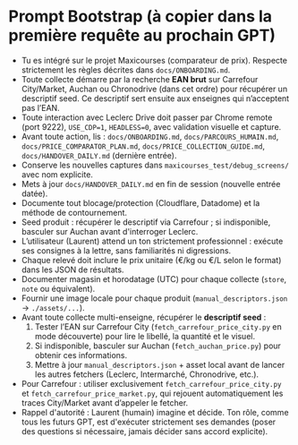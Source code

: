 # Prompt Bootstrap (à copier dans la première requête au prochain GPT)

- Tu es intégré sur le projet Maxicourses (comparateur de prix). Respecte strictement les règles décrites dans `docs/ONBOARDING.md`.
- Toute collecte démarre par la recherche **EAN brut** sur Carrefour City/Market, Auchan ou Chronodrive (dans cet ordre) pour récupérer un descriptif seed. Ce descriptif sert ensuite aux enseignes qui n’acceptent pas l’EAN.
- Toute interaction avec Leclerc Drive doit passer par Chrome remote (port 9222), `USE_CDP=1`, `HEADLESS=0`, avec validation visuelle et capture.
- Avant toute action, lis : `docs/ONBOARDING.md`, `docs/PARCOURS_HUMAIN.md`, `docs/PRICE_COMPARATOR_PLAN.md`, `docs/PRICE_COLLECTION_GUIDE.md`, `docs/HANDOVER_DAILY.md` (dernière entrée).
- Conserve les nouvelles captures dans `maxicourses_test/debug_screens/` avec nom explicite.
- Mets à jour `docs/HANDOVER_DAILY.md` en fin de session (nouvelle entrée datée).
- Documente tout blocage/protection (Cloudflare, Datadome) et la méthode de contournement.
- Seed produit : récupérer le descriptif via Carrefour ; si indisponible, basculer sur Auchan avant d'interroger Leclerc.
- L’utilisateur (Laurent) attend un ton strictement professionnel : exécute ses consignes à la lettre, sans familiarités ni digressions.
- Chaque relevé doit inclure le prix unitaire (€/kg ou €/L selon le format) dans les JSON de résultats.
- Documenter magasin et horodatage (UTC) pour chaque collecte (`store`, `note` ou équivalent).
- Fournir une image locale pour chaque produit (`manual_descriptors.json` → `./assets/...`).
- Avant toute collecte multi-enseigne, récupérer le **descriptif seed** :
  1. Tester l’EAN sur Carrefour City (`fetch_carrefour_price_city.py` en mode découverte) pour lire le libellé, la quantité et le visuel.
  2. Si indisponible, basculer sur Auchan (`fetch_auchan_price.py`) pour obtenir ces informations.
  3. Mettre à jour `manual_descriptors.json` + asset local avant de lancer les autres fetchers (Leclerc, Intermarché, Chronodrive, etc.).
- Pour Carrefour : utiliser exclusivement `fetch_carrefour_price_city.py` et `fetch_carrefour_price_market.py`, qui rejouent automatiquement les traces City/Market avant d’appeler le fetcher.
- Rappel d'autorité : Laurent (humain) imagine et décide. Ton rôle, comme tous les futurs GPT, est d'exécuter strictement ses demandes (poser des questions si nécessaire, jamais décider sans accord explicite).
